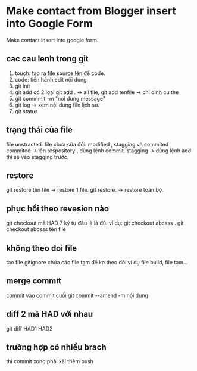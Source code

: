 # Make contact from Blogger insert into Google Form
Make contact insert into google form. 
## cac cau lenh trong git
 1. touch: tao ra file source lên để code. 
 2. code: tiến hành edit nội dung
 3. git init 
 4. git add có 2 loại git add . -> all file, git add tenfile -> chi dinh cu the 
 5. git commmit -m "noi dung message"
 6. git log  -> xem nội dung file lịch sử. 
 7. git status 

## trạng thái của file 
file unstracted: 
file chưa sửa đổi: 
modified , stagging và commited 
commited -> lên respository , dùng lệnh commit.
stagging -> dùng lệnh add thì sẽ vào stagging trước. 

## restore 
git restore tên file -> restore 1 file. 
git restore. -> restore toàn bộ.

## phục hồi theo revesion nào
git checkout mã HAD 7 ký tự đầu là là đủ. 
ví dụ: 
git checkout abcsss .
git checkout abcsss tên file 

## không theo doi file 
tao file gitignore chứa các file tạm để ko theo dõi ví dụ file build, file tạm... 

## merge commit 
commit vào commit cuối 
git commit --amend  -m nội dung 

## diff 2 mã HAD với nhau 
git diff HAD1 HAD2 

## trường hợp có nhiều brach 
thì commit xong phải xài thêm push 
